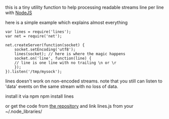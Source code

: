 this is a tiny utility function to help processing readable streams line per line with [NodeJS](http://github.com/ry/node)

here is a simple example which explains almost everything

	var lines = require('lines');
	var net = require('net');
	
	net.createServer(function(socket) {
	    socket.setEncoding('utf8');
	    lines(socket); // here is where the magic happens
	    socket.on('line', function(line) {
		// line is one line with no trailing \n or \r
	    });
	}).listen('/tmp/mysock');

lines doesn't work on non-encoded streams. note that you still can listen
to 'data' events on the same stream with no loss of data.

install it via npm
	npm install lines

or get the code from [the repository](http://github.com/Floby/node-lines) and link lines.js from your ~/.node_libraries/

